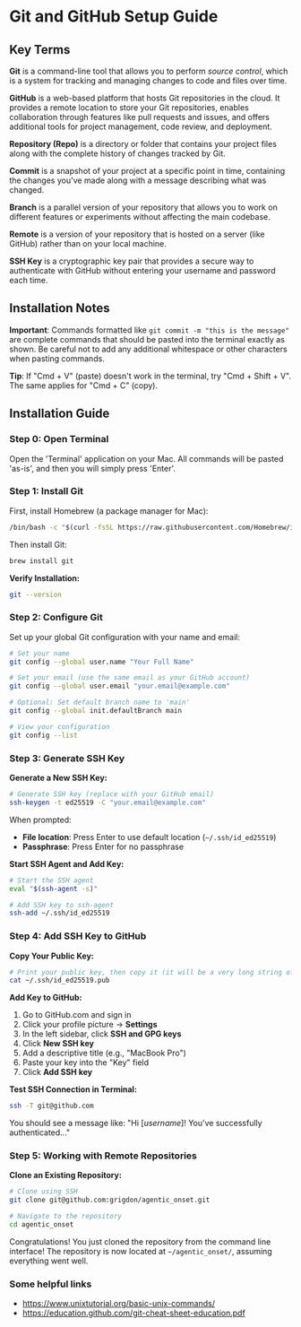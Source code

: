 # Git and GitHub Setup Guide

## Key Terms

**Git** is a command-line tool that allows you to perform *source control*, which is a system for tracking and managing changes to code and files over time.

**GitHub** is a web-based platform that hosts Git repositories in the cloud. It provides a remote location to store your Git repositories, enables collaboration through features like pull requests and issues, and offers additional tools for project management, code review, and deployment.

**Repository (Repo)** is a directory or folder that contains your project files along with the complete history of changes tracked by Git.

**Commit** is a snapshot of your project at a specific point in time, containing the changes you've made along with a message describing what was changed.

**Branch** is a parallel version of your repository that allows you to work on different features or experiments without affecting the main codebase.

**Remote** is a version of your repository that is hosted on a server (like GitHub) rather than on your local machine.

**SSH Key** is a cryptographic key pair that provides a secure way to authenticate with GitHub without entering your username and password each time.

## Installation Notes

**Important**: Commands formatted like `git commit -m "this is the message"` are complete commands that should be pasted into the terminal exactly as shown. Be careful not to add any additional whitespace or other characters when pasting commands.

**Tip**: If "Cmd + V" (paste) doesn't work in the terminal, try "Cmd + Shift + V". The same applies for "Cmd + C" (copy).

## Installation Guide

### Step 0: Open Terminal
Open the 'Terminal' application on your Mac. All commands will be pasted 'as-is', and then you will simply press 'Enter'.

### Step 1: Install Git

First, install Homebrew (a package manager for Mac):
```bash
/bin/bash -c "$(curl -fsSL https://raw.githubusercontent.com/Homebrew/install/HEAD/install.sh)"
```

Then install Git:
```bash
brew install git
```

**Verify Installation:**
```bash
git --version
```

### Step 2: Configure Git

Set up your global Git configuration with your name and email:

```bash
# Set your name
git config --global user.name "Your Full Name"

# Set your email (use the same email as your GitHub account)
git config --global user.email "your.email@example.com"

# Optional: Set default branch name to 'main'
git config --global init.defaultBranch main

# View your configuration
git config --list
```

### Step 3: Generate SSH Key

**Generate a New SSH Key:**
```bash
# Generate SSH key (replace with your GitHub email)
ssh-keygen -t ed25519 -C "your.email@example.com"
```

When prompted:
- **File location**: Press Enter to use default location (`~/.ssh/id_ed25519`)
- **Passphrase**: Press Enter for no passphrase

**Start SSH Agent and Add Key:**
```bash
# Start the SSH agent
eval "$(ssh-agent -s)"

# Add SSH key to ssh-agent
ssh-add ~/.ssh/id_ed25519
```

### Step 4: Add SSH Key to GitHub

**Copy Your Public Key:**
```bash
# Print your public key, then copy it (it will be a very long string of characters)
cat ~/.ssh/id_ed25519.pub
```

**Add Key to GitHub:**
1. Go to GitHub.com and sign in
2. Click your profile picture → **Settings**
3. In the left sidebar, click **SSH and GPG keys**
4. Click **New SSH key**
5. Add a descriptive title (e.g., "MacBook Pro")
6. Paste your key into the "Key" field
7. Click **Add SSH key**

**Test SSH Connection in Terminal:**
```bash
ssh -T git@github.com
```

You should see a message like: "Hi [*username*]! You've successfully authenticated..."

### Step 5: Working with Remote Repositories

**Clone an Existing Repository:**
```bash
# Clone using SSH 
git clone git@github.com:grigdon/agentic_onset.git

# Navigate to the repository
cd agentic_onset
```
Congratulations! You just cloned the repository from the command line interface! The repository is now located at `~/agentic_onset/`, assuming everything went well.

### Some helpful links

- https://www.unixtutorial.org/basic-unix-commands/
- https://education.github.com/git-cheat-sheet-education.pdf
